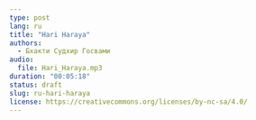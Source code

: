 ```yaml
---
type: post
lang: ru
title: "Hari Haraya"
authors:
  - Бхакти Судхир Госвами
audio:
  file: Hari_Haraya.mp3
duration: "00:05:18"
status: draft
slug: ru-hari-haraya
license: https://creativecommons.org/licenses/by-nc-sa/4.0/
---
```


